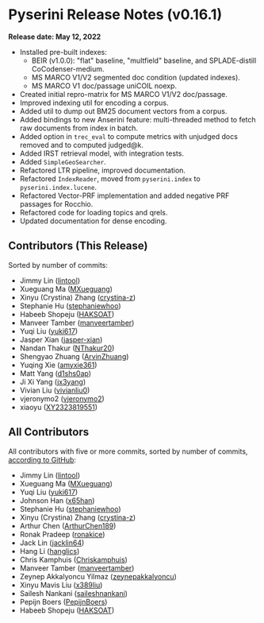 # Pyserini Release Notes (v0.16.1)

**Release date: May 12, 2022**

+ Installed pre-built indexes:
  + BEIR (v1.0.0): "flat" baseline, "multfield" baseline, and SPLADE-distill CoCodenser-medium.
  + MS MARCO V1/V2 segmented doc condition (updated indexes).
  + MS MARCO V1 doc/passage uniCOIL noexp. 
+ Created initial repro-matrix for MS MARCO V1/V2 doc/passage.
+ Improved indexing util for encoding a corpus.
+ Added util to dump out BM25 document vectors from a corpus.
+ Added bindings to new Anserini feature: multi-threaded method to fetch raw documents from index in batch.
+ Added option in `trec_eval` to compute metrics with unjudged docs removed and to computed judged@k.
+ Added IRST retrieval model, with integration tests.
+ Added `SimpleGeoSearcher`.
+ Refactored LTR pipeline, improved documentation.
+ Refactored `IndexReader`, moved from `pyserini.index` to `pyserini.index.lucene`.
+ Refactored Vector-PRF implementation and added negative PRF passages for Rocchio.
+ Refactored code for loading topics and qrels.
+ Updated documentation for dense encoding.

## Contributors (This Release)

Sorted by number of commits:

+ Jimmy Lin ([lintool](https://github.com/lintool))
+ Xueguang Ma ([MXueguang](https://github.com/MXueguang))
+ Xinyu (Crystina) Zhang ([crystina-z](https://github.com/crystina-z))
+ Stephanie Hu ([stephaniewhoo](https://github.com/stephaniewhoo))
+ Habeeb Shopeju ([HAKSOAT](https://github.com/HAKSOAT))
+ Manveer Tamber ([manveertamber](https://github.com/manveertamber))
+ Yuqi Liu ([yuki617](https://github.com/yuki617))
+ Jasper Xian ([jasper-xian](https://github.com/jasper-xian))
+ Nandan Thakur ([NThakur20](https://github.com/NThakur20))
+ Shengyao Zhuang ([ArvinZhuang](https://github.com/ArvinZhuang))
+ Yuqing Xie ([amyxie361](https://github.com/amyxie361))
+ Matt Yang ([d1shs0ap](https://github.com/d1shs0ap))
+ Ji Xi Yang ([jx3yang](https://github.com/jx3yang))
+ Vivian Liu ([vivianliu0](https://github.com/vivianliu0))
+ vjeronymo2 ([vjeronymo2](https://github.com/vjeronymo2))
+ xiaoyu ([XY2323819551](https://github.com/XY2323819551))

## All Contributors

All contributors with five or more commits, sorted by number of commits, [according to GitHub](https://github.com/castorini/pyserini/graphs/contributors):

+ Jimmy Lin ([lintool](https://github.com/lintool))
+ Xueguang Ma ([MXueguang](https://github.com/MXueguang))
+ Yuqi Liu ([yuki617](https://github.com/yuki617))
+ Johnson Han ([x65han](https://github.com/x65han))
+ Stephanie Hu ([stephaniewhoo](https://github.com/stephaniewhoo))
+ Xinyu (Crystina) Zhang ([crystina-z](https://github.com/crystina-z))
+ Arthur Chen ([ArthurChen189](https://github.com/ArthurChen189))
+ Ronak Pradeep ([ronakice](https://github.com/ronakice))
+ Jack Lin ([jacklin64](https://github.com/jacklin64))
+ Hang Li ([hanglics](https://github.com/hanglics))
+ Chris Kamphuis ([Chriskamphuis](https://github.com/Chriskamphuis))
+ Manveer Tamber ([manveertamber](https://github.com/manveertamber))
+ Zeynep Akkalyoncu Yilmaz ([zeynepakkalyoncu](https://github.com/zeynepakkalyoncu))
+ Xinyu Mavis Liu ([x389liu](https://github.com/x389liu))
+ Sailesh Nankani ([saileshnankani](https://github.com/saileshnankani))
+ Pepijn Boers ([PepijnBoers](https://github.com/PepijnBoers))
+ Habeeb Shopeju ([HAKSOAT](https://github.com/HAKSOAT))
